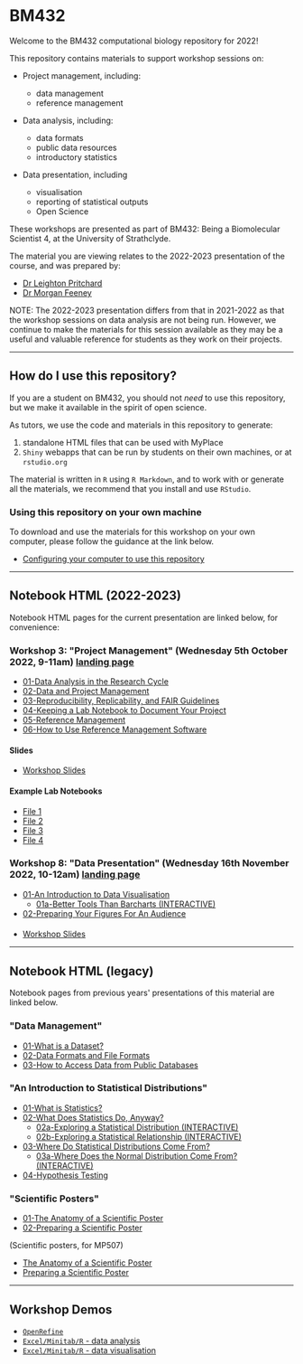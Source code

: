 # BM432

Welcome to the BM432 computational biology repository for 2022!

This repository contains materials to support workshop sessions on:

- Project management, including:
  - data management
  - reference management

- Data analysis, including:
  - data formats
  - public data resources
  - introductory statistics

- Data presentation, including
  - visualisation
  - reporting of statistical outputs
  - Open Science

These workshops are presented as part of BM432: Being a Biomolecular Scientist 4, at the University of Strathclyde.

The material you are viewing relates to the 2022-2023 presentation of the course, and was prepared by:

- [Dr Leighton Pritchard](https://www.strath.ac.uk/staff/pritchardleightondr/)
- [Dr Morgan Feeney](https://pureportal.strath.ac.uk/en/persons/morgan-feeney)

NOTE: The 2022-2023 presentation differs from that in 2021-2022 as that the workshop sessions on data analysis are not being run. However, we continue to make the materials for this session available as they may be a useful and valuable reference for students as they work on their projects.

------------

## How do I use this repository?

If you are a student on BM432, you should not *need* to use this repository, but we make it available in the spirit of open science.

As tutors, we use the code and materials in this repository to generate:

1. standalone HTML files that can be used with MyPlace
2. `Shiny` webapps that can be run by students on their own machines, or at `rstudio.org`

The material is written in `R` using `R Markdown`, and to work with or generate all the materials, we recommend that you install and use `RStudio`.

### Using this repository on your own machine

To download and use the materials for this workshop on your own computer, please follow the guidance at the link below.

- [Configuring your computer to use this repository](./notebooks/configuration.html)

-------------

## Notebook HTML (2022-2023)

Notebook HTML pages for the current presentation are linked below, for convenience:

### Workshop 3: "Project Management" (Wednesday 5th October 2022, 9-11am) [landing page](notebooks/03-data_management_workshop.html)

- [01-Data Analysis in the Research Cycle](notebooks/03-01-data_analysis.html)
- [02-Data and Project Management](notebooks/03-02-project_management.html)
- [03-Reproducibility, Replicability, and FAIR Guidelines](notebooks/03-03-reproducibility.html)
- [04-Keeping a Lab Notebook to Document Your Project](notebooks/03-04-keeping_a_lab_notebook.html)
- [05-Reference Management](notebooks/03-05-reference_management.html)
- [06-How to Use Reference Management Software](notebooks/03-06-using_a_reference_manager.html)

#### Slides

- [Workshop Slides](assets/powerpoints/Project_Management_workshop_MFandLP.pptx)

#### Example Lab Notebooks

- [File 1](assets/pdfs/lab_notebooks/example_lab_notebook_file_1.pdf)
- [File 2](assets/pdfs/lab_notebooks/example_lab_notebook_file_2.pdf)
- [File 3](assets/pdfs/lab_notebooks/example_lab_notebook_file_3.pdf)
- [File 4](assets/pdfs/lab_notebooks/example_lab_notebook_file_4.pdf)

### Workshop 8: "Data Presentation" (Wednesday 16th November 2022, 10-12am) [landing page](notebooks/04-data_presentation_workshop.html)

- [01-An Introduction to Data Visualisation](notebooks/04-01-visualisation.html)
  - [01a-Better Tools Than Barcharts (INTERACTIVE)](https://sipbs-bm432.shinyapps.io/03-04a-barchart/)
- [02-Preparing Your Figures For An Audience](notebooks/04-02-figure_preparation.html)

####

- [Workshop Slides](workshops/figure_critical_analysis/slides.html)

--------------

## Notebook HTML (legacy)

Notebook pages from previous years' presentations of this material are linked below.

### "Data Management"

- [01-What is a Dataset?](notebooks/02-01-dataset.html)
- [02-Data Formats and File Formats](notebooks/02-02-data_formats.html)
- [03-How to Access Data from Public Databases](notebooks/02-03-public_databases.html)

### "An Introduction to Statistical Distributions"

- [01-What is Statistics?](notebooks/03-01-statistics.html)
- [02-What Does Statistics Do, Anyway?](notebooks/03-02-statistics.html)
  - [02a-Exploring a Statistical Distribution (INTERACTIVE)](https://sipbs-bm432.shinyapps.io/03-02a-sampling/)
  - [02b-Exploring a Statistical Relationship (INTERACTIVE)](https://sipbs-bm432.shinyapps.io/03-02b-linear/)
- [03-Where Do Statistical Distributions Come From?](notebooks/supp-origins.html)
  - [03a-Where Does the Normal Distribution Come From? (INTERACTIVE)](https://sipbs-bm432.shinyapps.io/supp-generate_normal/)
- [04-Hypothesis Testing](notebooks/supp-nhst.html)

### "Scientific Posters"

- [01-The Anatomy of a Scientific Poster](notebooks/posters.html)
- [02-Preparing a Scientific Poster](notebooks/poster-preparation.html)

(Scientific posters, for MP507)
- [The Anatomy of a Scientific Poster](notebooks/posters_MP507.html)
- [Preparing a Scientific Poster](notebooks/poster-preparation_MP507.html)

---------------

## Workshop Demos

- [`OpenRefine`](notebooks/workshop-openrefine.html)
- [`Excel/Minitab/R` - data analysis](notebooks/workshop-opening_data.html)
- [`Excel/Minitab/R` - data visualisation](notebooks/workshop-visualisation.html)
